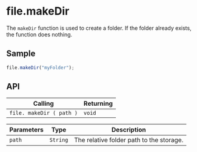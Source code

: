 # file.makeDir

The `makeDir` function is used to create a folder. If the folder already exists, the function does nothing.

## Sample

```javascript
file.makeDir("myFolder");
```

## API

| Calling | Returning |
|---|---|
| `file. makeDir ( path )` | `void` |

| Parameters | Type | Description |
|---|---|---|
| `path` | `String` | The relative folder path to the storage. |